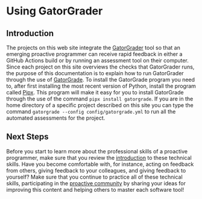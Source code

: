 # Using GatorGrader

[//]: # (Excerpted from docs on GatorGrade and GatorGrader)

## Introduction

The projects on this web site integrate the
[GatorGrader](https://github.com/GatorEducator/gatorgrader) tool so that an
emerging proactive programmer can receive rapid feedback in either a GitHub
Actions build or by running an assessment tool on their computer. Since each
project on this site overviews the checks that GatorGrader runs, the purpose of
this documentation is to explain how to run GatorGrader through the use of
[GatorGrade](https://github.com/GatorEducator/gatorgrade). To install the
GatorGrade program you need to, after first installing the most recent version
of Python, install the program called [Pipx](https://github.com/pypa/pipx).
This program will make it easy for you to install GatorGrade through the use of
the command `pipx install gatorgrade`. If you are in the home directory of a
specific project described on this site you can type the command `gatorgrade
--config config/gatorgrade.yml` to run all the automated assessments for the
project.

## Next Steps

Before you start to learn more about the professional skills of a proactive
programmer, make sure that you review the
[introduction](./introduction-technical-skills.md) to these technical skills.
Have you become comfortable with, for instance, acting on feedback from others,
giving feedback to your colleagues, and giving feedback to yourself? Make sure
that you continue to practice all of these technical skills, participating in
the [proactive
community](../../../proactive-community/community-connections/) by
sharing your ideas for improving this content and helping others to master each
software tool!
